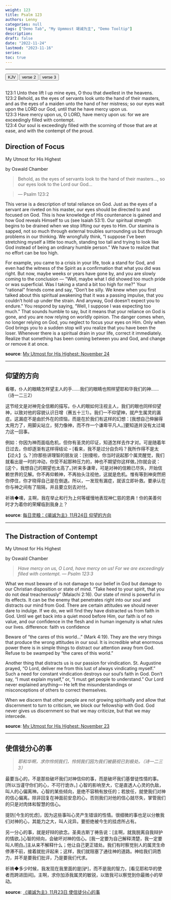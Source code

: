 ```yaml
---
weight: 123
title: Psalm 123
authors: Lenny
categories: null
tags: ["Demo Tab", "My Upmmost 竭诚为主", "Demo Tooltip"]
description: 
draft: false
date: "2022-11-24"
lastmod: "2023-11-16"
series: 
toc: true
---
```


<!--more-->
---

<!-- Tab links -->

<div class="tab">
  <button class="tablinks active" onclick="tablabel(event, 'english')">KJV</button>
  <button class="tablinks" onclick="tablabel(event, 'Devotion1')">verse 2</button>
  <button class="tablinks" onclick="tablabel(event, 'Devotion2')">verse 3</button>
</div>

<!-- Tab content -->
<div id="english" class="tabcontent" style="display:block">
  <h2></h2>
123:1 Unto thee lift I up mine eyes, O thou that dwellest in the heavens.
<br>123:2 Behold, as the eyes of servants look unto the hand of their masters, and as the eyes of a maiden unto the hand of her mistress; so our eyes wait upon the LORD our God, until that he have mercy upon us.    
<br>123:3 Have mercy upon us, O LORD, have mercy upon us: for we are exceedingly filled with contempt.    
<br>123:4 Our soul is exceedingly filled with the scorning of those that are at ease, and with the contempt of the proud.  
</div>



<div id="Devotion1" class="tabcontent">
  <h2>Direction of Focus</h2>
  My Utmost for His Highest
  
  by Oswald Chamber

>Behold, as the eyes of servants look to the hand of their masters…, so our eyes look to the Lord our God… 

>— Psalm 123:2

This verse is a description of total reliance on God. Just as the eyes of a servant are riveted on his master, our eyes should be directed to and focused on God. This is how knowledge of His countenance is gained and how God reveals Himself to us (see Isaiah 53:1). Our spiritual strength begins to be drained when we stop lifting our eyes to Him. Our stamina is sapped, not so much through external troubles surrounding us but through problems in our thinking. We wrongfully think, “I suppose I’ve been stretching myself a little too much, standing too tall and trying to look like God instead of being an ordinary humble person.” We have to realize that no effort can be too high.  

For example, you came to a crisis in your life, took a stand for God, and even had the witness of the Spirit as a confirmation that what you did was right. But now, maybe weeks or years have gone by, and you are slowly coming to the conclusion — "Well, maybe what I did showed too much pride or was superficial. Was I taking a stand a bit too high for me?" Your "rational" friends come and say, "Don’t be silly. We knew when you first talked about this spiritual awakening that it was a passing impulse, that you couldn’t hold up under the strain. And anyway, God doesn’t expect you to endure." You respond by saying, “Well, I suppose I was expecting too much.” That sounds humble to say, but it means that your reliance on God is gone, and you are now relying on worldly opinion. The danger comes when, no longer relying on God, you neglect to focus your eyes on Him. Only when God brings you to a sudden stop will you realize that you have been the loser. Whenever there is a spiritual drain in your life, correct it immediately. Realize that something has been coming between you and God, and change or remove it at once.

<b><font class = "font_upper">source</font></b>: <a href = "https://utmost.org/direction-of-focus/" target="_blank" rel="noopener noreferrer">My Utmost for His Highest: November 24</a></p>


----

<h2>仰望的方向</h2>

看哪，仆人的眼睛怎样望主人的手……我们的眼睛也照样望耶和华我们的神……（诗一二三2）

这节经文是对神完全信赖的描写。仆人的眼如何注视主人，我们的眼也同样仰望神，以致对他的容貌认识日增（赛五十三1）。我们一不仰望神，就产生属灵的漏症。这漏症不是由於外在的烦恼，而是在於我们有这样的幻想：[我想自己伸展得太用力了，用脚尖站立，努力像神，而不作一个谦卑平凡人。]要知道并没有太过竭力这一回事。

例如：你因为神而面临危机，但你有圣灵的印证，知道怎样去作才对。可是随着年日过去，你却逐渐有这样得结论 – [看来，我不是过分自负吗？我所作得不是太【过火】么？]你那些讲理智的朋友说：[别傻啦，你当时说起那个属灵醒觉，我们就看出是一时的冲动，你受不起那种压力的，神也不期望你这样做。]你就会说：[这个，我想自己的期望也太高了。]听来多谦卑，可是对神的信赖已尽失，开始信赖世界的见解。你不再仰赖神，不再抬头注视他，这就是危机。惟有等到神突然把你停住，你才晓得自己是在倒退。所以，一发现有漏症，就该立即补救。要承认在你与神之间有了阻隔，并且要立刻去对付。

祈祷◆噢，主啊，我在举止和行为上何等缓慢地表现神仁慈的恩典！你的美善何时才为着你的荣耀临到我身上？ 

<b><font class = "font_upper">source</font></b>: <a href = "https://wellsofgrace.com/daily-ch/2022/11/24/" target="_blank" rel="noopener noreferrer">每日灵粮：《竭诚为主》11月24日 仰望的方向</a>


</div>

---
<div id="Devotion2" class="tabcontent">
  <h2>The Distraction of Contempt</h2>

  My Utmost for His Highest
  
  by Oswald Chamber
  
  >*Have mercy on us, O Lord, have mercy on us! For we are exceedingly filled with contempt.* 
  >*— Psalm 123:3*
  
What we must beware of is not damage to our belief in God but damage to our Christian disposition or <a class = "hovertip" data-html="true" tooltip_text = "心智">state of mind</a>. “Take heed to your spirit, that you do not deal treacherously” (Malachi 2:16). Our state of mind is powerful in its effects. It can be the enemy that penetrates right into our soul and distracts our mind from God. There are certain attitudes we should never dare to <a class = "hovertip" data-html="true" tooltip_text = "放任">indulge</a>. If we do, we will find they have distracted us from faith in God. Until we get back into a quiet mood before Him, our faith is of no value, and our confidence in the flesh and in human ingenuity is what rules our lives. <a class = "marginnote"> difference: faith vs confidence</a>

Beware of “<a class = "hovertip" data-html="true" tooltip_text = "今生的忧虑">the cares of this world…</a>” (Mark 4:19). They are the very things that produce the wrong attitudes in our soul. It is incredible what enormous power there is in simple things to distract our attention away from God. Refuse to be <a class = "hovertip" data-html="true" tooltip_text = "占有">swamped</a> by “the cares of this world.”

Another thing that distracts us is our passion for <a class = "hovertip" data-html="true" tooltip_text = "好辩">vindication</a>. St. Augustine prayed, “O Lord, deliver me from this lust of always vindicating myself.” Such a need for constant vindication destroys our soul’s faith in God. Don’t say, “I must explain myself,” or, “I must get people to understand.” Our Lord never explained anything— He left the misunderstandings or misconceptions of others to correct themselves.

When we discern that other people are not growing spiritually and allow that discernment to turn to criticism, we block our fellowship with God. God never gives us discernment so that we may criticize, but that we may intercede.

<b><font class = "font_upper">source</font></b>: <a href = "https://utmost.org/the-distraction-of-contempt/" target="_blank" rel="noopener noreferrer">My Utmost for His Highest: November 23</a>

----

<h2>使信徒分心的事</h2>

>*耶和华啊，求你怜悯我们，怜悯我们因为我们被藐视已到极处。（诗一二三3）*

最要当心的，不是那些破坏我们对神信仰的事，而是破坏我们基督徒性情的事。[所以当谨守你们的心，不可行诡诈。] 心智的影响至大，它是直透人心灵的仇敌，叫人的心偏离神。心智的某些倾向，是绝不容稍有放任的；若放任，就使我们对神的信心偏离。除非回复在神面前安息的心，否则我们对他的信心就尽失，掌管我们的只是对肉体和智慧的信心。

提防[今生的忧虑]，因为这些事叫心灵产生错误的性情。很细微的事也足以分散我们对神的心，其能力之大，叫人诧异。要拒绝被今生的挂虑所占有。

另一分心的事，就是好辩的欲念。圣奥古斯丁祷告说：[主啊，就我脱离自我辩护的情欲。]心智的倾向，会破坏对神的信心。[我一定要为自己解释清楚，我一定要叫人明白。]主从来不解释什么；他让自己更正错处。我们有时察觉别人的属灵生命停滞不前，接着就批评起来；这样，我们就阻塞了通往神的道路。神给我们洞悉力，并不是要我们批评，乃是要我们代求。

祈祷◆多少时候，我发现在我里面的是[驴]，而不是我的智力，[看见耶和华的使者而跨进田间]。主啊，求你加添我属灵的敏锐，以致我可以察觉到你最微小的举动。

<b><font class = "font_upper">source</font></b>: <a href = "https://wellsofgrace.com/daily-ch/2022/11/23/" target="_blank" rel="noopener noreferrer">《竭诚为主》11月23日 使信徒分心的事</a>

</div>
  




